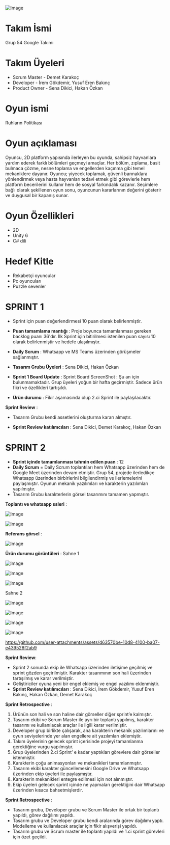 
![Image](https://github.com/user-attachments/assets/209b644e-b629-4a5f-91d9-192e49f435de)


# Takım İsmi

Grup 54 Google Takımı

# Takım Üyeleri

* Scrum Master  - Demet Karakoç
* Developer - İrem Gökdemir, Yusuf Eren Bakınç
* Product Owner - Sena Dikici, Hakan Özkan

# Oyun ismi

Ruhların Politikası

# Oyun açıklaması

Oyuncu, 2D platform yapısında ilerleyen bu oyunda, sahipsiz hayvanlara yardım ederek farklı bölümleri geçmeyi amaçlar. Her bölüm, zıplama, basit bulmaca çözme, nesne toplama ve engellerden kaçınma gibi temel mekaniklere dayanır. Oyuncu; yiyecek toplamak, güvenli barınaklara yönlendirmek veya hasta hayvanları tedavi etmek gibi görevlerle hem platform becerilerini kullanır hem de sosyal farkındalık kazanır. Seçimlere bağlı olarak şekillenen oyun sonu, oyuncunun kararlarının değerini gösterir ve duygusal bir kapanış sunar.

# Oyun Özellikleri

- 2D
- Unity 6
- C# dili


# Hedef Kitle

- Rekabetçi oyuncular
- Pc oyuncuları
- Puzzle sevenler


# SPRINT 1

- Sprint için puan değerlendirmesi 10 puan olarak belirlenmiştir.
-  **Puan tamamlama mantığı** : Proje boyunca tamamlanması gereken backlog puanı 36'dır. İlk Sprint
  için bitirilmesi istenilen puan sayısı 10 olarak belirlenmiştir ve hedefe ulaşılmıştır.
- **Daily Scrum** : Whatsapp ve MS Teams üzerinden görüşmeler sağlanmıştır.
- **Tasarım Grubu Üyeleri** : Sena Dikici, Hakan Özkan
- **Sprint 1 Board Update** : Sprint Board ScreenShot :
Şu an için bulunmamaktadır. Grup üyeleri yoğun bir hafta geçirmiştir. Sadece ürün fikri ve özellikleri tartışıldı.

- **Ürün durumu** : Fikir aşamasında olup 2.ci Sprint ile paylaşılacaktır.

 **Sprint Review** :
- Tasarım Grubu kendi assetlerini oluşturma kararı almıştır.

- **Sprint Review katılımcıları** : Sena Dikici, Demet Karakoç, Hakan Özkan



# SPRINT 2
- **Sprint içinde tamamlanması tahmin edilen puan** : 12
- **Daily Scrum** = Daily Scrum toplantıları hem Whatsapp üzerinden hem de Google Meet üzerinden devam etmiştir. Grup 54, projede ilerledikçe Whatsapp üzerinden birbirlerini bilgilendirmiş ve ilerlemelerini paylaşmıştır. Oyunun mekanik yazılımları ve karakterin yazılımları yapılmıştır.
- Tasarım Grubu karakterlerin görsel tasarımını tamamen yapmıştır.

**Toplantı ve whatsapp ssleri** :

![Image](https://github.com/user-attachments/assets/b14ab5ae-7e7e-443f-bd75-3d86a4feddb0)

![Image](https://github.com/user-attachments/assets/4a0b4ae4-c6a3-4abd-b6b5-c5fd3c2f3c0a)

**Referans görsel** : 

![Image](https://github.com/user-attachments/assets/c160b531-b0dc-4bf4-9408-58278f3aceb1)

**Ürün durumu görüntüleri** :
Sahne 1

![Image](https://github.com/user-attachments/assets/e266aba6-b673-4879-a460-f4d5c27e4b0b)

![Image](https://github.com/user-attachments/assets/8b4e04d2-932d-4d39-a376-a3a14c9b7197)

![Image](https://github.com/user-attachments/assets/f23e0c15-7d1f-42a2-8760-073f79bd6c30)

Sahne 2

![Image](https://github.com/user-attachments/assets/464bbfc9-df79-4c50-9b75-5acbe157d519)

![Image](https://github.com/user-attachments/assets/23033470-5edd-4596-9dcf-2e510bb88890)

![Image](https://github.com/user-attachments/assets/ee8eab97-d741-48f8-9fce-de79dab7f833)

![Image](https://github.com/user-attachments/assets/a7fe1341-0ea2-46d1-889d-da5f52938e1f)


https://github.com/user-attachments/assets/d63570be-10d8-4100-ba07-e439528f2ab9


**Sprint Review**:

- Sprint 2 sonunda ekip ile Whatsapp üzerinden iletişime geçilmiş ve sprint gözden geçirilmiştir.  Karakter tasarımının son hali üzerinden tartışılmış ve karar verilmiştir.
- Geliştiriciler oyuna yeni bir engel eklemiş ve engel yazılımı eklenmiştir.
- **Sprint Review katılımcıları** : Sena Dikici, İrem Gökdemir, Yusuf Eren Bakınç, Hakan Özkan, Demet Karakoç

**Sprint Retrospective** :
  
1. Ürünün son hali ve son haline dair görseller diğer sprint’e kalmıştır.
2. Tasarım ekibi ve Scrum Master ile ayrı bir toplantı yapılmış, karakter tasarımı ve kullanılacak araçlar ile ilgili karar verilmiştir.
3. Developer grup birlikte çalışarak, ana karakterin mekanik yazılımlarını ve oyun seviyelerinde yer alan engellere ait yazılımları eklemiştir.
4. Takım üyelerinin gelecek sprint içerisinde projeyi tamamlanma gerektiğine vurgu yapılmıştır.
5. Grup üyelerinden 2.ci Sprint’ e kadar yaptıkları görevlere dair görseller istenmiştir.
6. Karakterin çoğu animasyonları ve mekanikleri tamamlanmıştır.
7. Tasarım ekibi karakter güncellemesini Google Drive ve Whatsapp üzerinden ekip üyeleri ile paylaşmıştır.
8. Karakterin mekanikleri entegre edilmesi için not alınmıştır.
9. Ekip üyeleri gelecek sprint içinde ne yapmaları gerektiğini dair Whatsapp üzerinden kısaca bahsetmişlerdir.


**Sprint Retrospective** :

- Tasarım grubu, Developer grubu ve Scrum Master ile ortak bir toplantı yapıldı, görev dağılımı yapıldı.
- Tasarım grubu ve Developer grubu kendi aralarında görev dağılımı yaptı. Modelleme ve kullanılacak araçlar için fikir alışverişi yapıldı.
- Tasarım grubu ve Scrum master ile toplantı yapıldı ve 1.ci sprint görevleri için özet geçildi.
